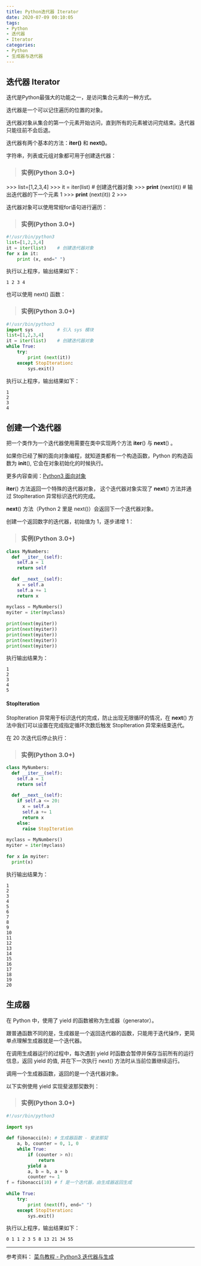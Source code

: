 ```yaml
---
title: Python迭代器 Iterator
date: 2020-07-09 00:10:05
tags: 
- Python
- 迭代器
- Iterator
categories: 
- Python
- 生成器与迭代器
---
```


## 迭代器 Iterator

迭代是Python最强大的功能之一，是访问集合元素的一种方式。

迭代器是一个可以记住遍历的位置的对象。

迭代器对象从集合的第一个元素开始访问，直到所有的元素被访问完结束。迭代器只能往前不会后退。

迭代器有两个基本的方法：**iter()** 和 **next()**。

字符串，列表或元组对象都可用于创建迭代器：

<!-- more -->

> ### 实例(Python 3.0+)

\>>> list=[1,2,3,4]
\>>> it = iter(list)   # 创建迭代器对象
\>>> **print** (next(it))  # 输出迭代器的下一个元素
1
\>>> **print** (next(it))
2
\>>>

迭代器对象可以使用常规for语句进行遍历：

> ### 实例(Python 3.0+)

```python
#!/usr/bin/python3  
list=[1,2,3,4]
it = iter(list)    # 创建迭代器对象 
for x in it:
	print (x, end=" ")
```

执行以上程序，输出结果如下：

```
1 2 3 4
```

也可以使用 next() 函数：

> ### 实例(Python 3.0+)

```python
#!/usr/bin/python3  
import sys         # 引入 sys 模块  
list=[1,2,3,4] 
it = iter(list)    # 创建迭代器对象  
while True:    
	try:        
		print (next(it))   
    except StopIteration:
    	sys.exit()
```



执行以上程序，输出结果如下：

```
1
2
3
4
```

## 创建一个迭代器

把一个类作为一个迭代器使用需要在类中实现两个方法 __iter__() 与 __next__() 。

如果你已经了解的面向对象编程，就知道类都有一个构造函数，Python 的构造函数为 __init__(), 它会在对象初始化的时候执行。

更多内容查阅：[Python3 面向对象](https://www.runoob.com/python3/python3-class.html)

__iter__() 方法返回一个特殊的迭代器对象， 这个迭代器对象实现了 __next__() 方法并通过 StopIteration 异常标识迭代的完成。

__next__() 方法（Python 2 里是 next()）会返回下一个迭代器对象。

创建一个返回数字的迭代器，初始值为 1，逐步递增 1：

> ### 实例(Python 3.0+)

```python
class MyNumbers:
  def __iter__(self):
    self.a = 1
    return self
 
  def __next__(self):
    x = self.a
    self.a += 1
    return x
 
myclass = MyNumbers()
myiter = iter(myclass)
 
print(next(myiter))
print(next(myiter))
print(next(myiter))
print(next(myiter))
print(next(myiter))
```



执行输出结果为：

```
1
2
3
4
5
```

#### StopIteration

StopIteration 异常用于标识迭代的完成，防止出现无限循环的情况，在 __next__() 方法中我们可以设置在完成指定循环次数后触发 StopIteration 异常来结束迭代。

在 20 次迭代后停止执行：

> ### 实例(Python 3.0+)

```python
class MyNumbers:
  def __iter__(self):
    self.a = 1
    return self
 
  def __next__(self):
    if self.a <= 20:
      x = self.a
      self.a += 1
      return x
    else:
      raise StopIteration
 
myclass = MyNumbers()
myiter = iter(myclass)
 
for x in myiter:
  print(x)
```



执行输出结果为：

```
1
2
3
4
5
6
7
8
9
10
11
12
13
14
15
16
17
18
19
20
```

## 生成器

在 Python 中，使用了 yield 的函数被称为生成器（generator）。

跟普通函数不同的是，生成器是一个返回迭代器的函数，只能用于迭代操作，更简单点理解生成器就是一个迭代器。

在调用生成器运行的过程中，每次遇到 yield 时函数会暂停并保存当前所有的运行信息，返回 yield 的值, 并在下一次执行 next() 方法时从当前位置继续运行。

调用一个生成器函数，返回的是一个迭代器对象。

以下实例使用 yield 实现斐波那契数列：

> ### 实例(Python 3.0+)

```python
#!/usr/bin/python3
 
import sys
 
def fibonacci(n): # 生成器函数 - 斐波那契
    a, b, counter = 0, 1, 0
    while True:
        if (counter > n): 
            return
        yield a
        a, b = b, a + b
        counter += 1
f = fibonacci(10) # f 是一个迭代器，由生成器返回生成
 
while True:
    try:
        print (next(f), end=" ")
    except StopIteration:
        sys.exit()
```



执行以上程序，输出结果如下：

```
0 1 1 2 3 5 8 13 21 34 55
```



******

参考资料：
[菜鸟教程 - Python3 迭代器与生成](https://www.runoob.com/python3/python3-iterator-generator.html)